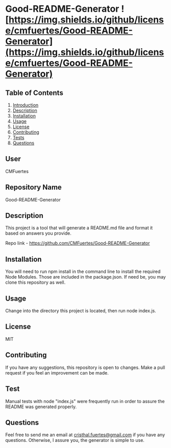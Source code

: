 # Good-README-Generator ![https://img.shields.io/github/license/cmfuertes/Good-README-Generator](https://img.shields.io/github/license/cmfuertes/Good-README-Generator)

## Table of Contents

1) [Introduction](#user)
2) [Description](#description)
3) [Installation](#installation)
4) [Usage](#usage)
5) [License](#license)
6) [Contributing](#contributing)
7) [Tests](#tests)
7) [Questions](#questions)


## User

CMFuertes

## Repository Name

Good-README-Generator

## Description 

This project is a tool that will generate a README.md file and format it based on answers you provide.

Repo link -
https://github.com/CMFuertes/Good-README-Generator

## Installation 

You will need to run npm install in the command line to install the required Node Modules. Those are included in the package.json. If need be, you may clone this repository as well. 

## Usage 

Change into the directory this project is located, then run node index.js.

## License 

MIT

## Contributing 

If you have any suggestions, this repository is open to changes. Make a pull request if you feel an improvement can be made. 

## Test 

Manual tests with node "index.js" were frequently run in order to assure the README was generated properly. 

## Questions 

Feel free to send me an email at cristhal.fuertes@gmail.com if you have any questions. Otherwise, I assure you, the generator is simple to use. 